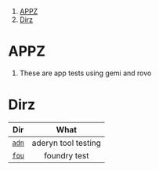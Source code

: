 1. [APPZ](#appz)
2. [Dirz](#dirz)

# APPZ

1. These are app tests using gemi and rovo

# Dirz

|                      Dir                       |        What         |
| :--------------------------------------------: | :-----------------: |
|   [`adn`](https://github.com/Cyfrin/aderyn)    | aderyn tool testing |
| [`fou`](https://github.com/foundry-rs/foundry) |    foundry test     |
